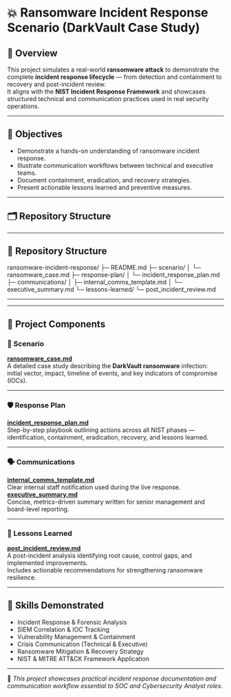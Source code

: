 # 💥 Ransomware Incident Response Scenario (DarkVault Case Study)

## 📘 Overview
This project simulates a real-world **ransomware attack** to demonstrate the complete **incident response lifecycle** — from detection and containment to recovery and post-incident review.  
It aligns with the **NIST Incident Response Framework** and showcases structured technical and communication practices used in real security operations.

---

## 🎯 Objectives
- Demonstrate a hands-on understanding of ransomware incident response.  
- Illustrate communication workflows between technical and executive teams.  
- Document containment, eradication, and recovery strategies.  
- Present actionable lessons learned and preventive measures.  

---

## 🗂️ Repository Structure


---

## 📂 Repository Structure
ransomware-incident-response/
├─ README.md
├─ scenario/
│ └─ ransomware_case.md
├─ response-plan/
│ └─ incident_response_plan.md
├─ communications/
│ ├─ internal_comms_template.md
│ └─ executive_summary.md
└─ lessons-learned/
└─ post_incident_review.md

---


---

## 🧩 Project Components

### 🧠 Scenario  
[**ransomware_case.md**](scenario/ransomware_case.md)  
A detailed case study describing the **DarkVault ransomware** infection: initial vector, impact, timeline of events, and key indicators of compromise (IOCs).

---

### 🛡️ Response Plan  
[**incident_response_plan.md**](response-plan/incident_response_plan.md)  
Step-by-step playbook outlining actions across all NIST phases — identification, containment, eradication, recovery, and lessons learned.

---

### 🗣️ Communications  
[**internal_comms_template.md**](communications/internal_comms_template.md)  
Clear internal staff notification used during the live response.  
[**executive_summary.md**](communications/executive_summary.md)  
Concise, metrics-driven summary written for senior management and board-level reporting.

---

### 🔁 Lessons Learned  
[**post_incident_review.md**](lessons-learned/post_incident_review.md)  
A post-incident analysis identifying root cause, control gaps, and implemented improvements.  
Includes actionable recommendations for strengthening ransomware resilience.

---

## 🧠 Skills Demonstrated
- Incident Response & Forensic Analysis  
- SIEM Correlation & IOC Tracking  
- Vulnerability Management & Containment  
- Crisis Communication (Technical & Executive)  
- Ransomware Mitigation & Recovery Strategy  
- NIST & MITRE ATT&CK Framework Application  

---

📌 *This project showcases practical incident response documentation and communication workflow essential to SOC and Cybersecurity Analyst roles.*
